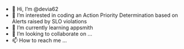 - 👋 Hi, I’m @devia62
- 👀 I’m interested in coding an Action Priority Determination based on Alerts raised by SLO violations
- 🌱 I’m currently learning appsmith
- 💞️ I’m looking to collaborate on ...
- 📫 How to reach me ...

<!---
devia62/devia62 is a ✨ special ✨ repository because its `README.md` (this file) appears on your GitHub profile.
You can click the Preview link to take a look at your changes.
--->

